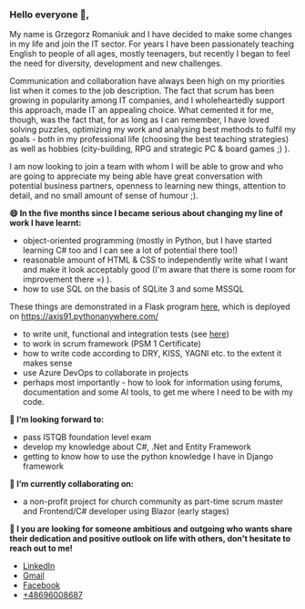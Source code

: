 ### Hello everyone 👋,

My name is Grzegorz Romaniuk and I have decided to make some changes in my life and join the IT sector. For years I have been passionately teaching English to people of all ages, mostly teenagers, but recently I began to feel the need for diversity, development and new challenges. 

Communication and collaboration have always been high on my priorities list when it comes to the job description. The fact that scrum has been growing in popularity among IT companies, and I wholeheartedly support this approach, made IT an appealing choice. What cemented it for me, though, was the fact that, for as long as I can remember, I have loved solving puzzles, optimizing my work and analysing best methods to fulfil my goals - both in my professional life (choosing the best teaching strategies) as well as hobbies (city-building, RPG and strategic PC & board games ;) ).

I am now looking to join a team with whom I will be able to grow and who are going to appreciate my being able have great conversation with potential business partners, openness to learning new things, attention to detail, and no small amount of sense of humour ;).

**😄 In the five months since I became serious about changing my line of work I have learnt:**
- object-oriented programming (mostly in Python, but I have started learning C# too and I can see a lot of potential there too!)
- reasonable amount of HTML & CSS to independently write what I want and make it look acceptably good (I'm aware that there is some room for improvement there =) ).
- how to use SQL on the basis of SQLite 3 and some MSSQL

These things are demonstrated in a Flask program [here](https://github.com/Axis1991/MonthlyBudget), which is deployed on https://axis91.pythonanywhere.com/

- to write unit, functional and integration tests (see [here](https://github.com/Axis1991/Budget_for_testing/tree/budget_tests_for_review))
- to work in scrum framework (PSM 1 Certificate)
- how to write code according to DRY, KISS, YAGNI etc. to the extent it makes sense
- use Azure DevOps to collaborate in projects
- perhaps most importantly - how to look for information using forums, documentation and some AI tools, to get me where I need to be with my code.

**🌱 I’m looking forward to:**
- pass ISTQB foundation level exam
- develop my knowledge about C#, .Net and Entity Framework
- getting to know how to use the python knowledge I have in Django framework

**👯 I’m currently collaborating on:**
- a non-profit project for church community as part-time scrum master and Frontend/C# developer using Blazor (early stages)

**🤝 I you are looking for someone ambitious and outgoing who wants share their dedication and positive outlook on life with others, don't hesitate to reach out to me!**
- [LinkedIn](https://www.linkedin.com/in/grzegorz-romaniuk-847269281)
- [Gmail](mailto:gromaniuk0@gmail.com)
- [Facebook](https://www.facebook.com/Axis1991)
- [+48696008687](tel:+48696008687)
